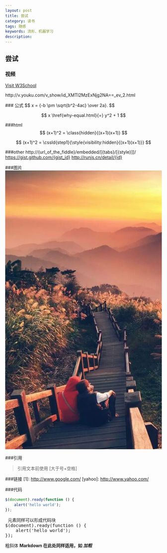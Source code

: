 ```yaml
---
layout: post
title: 尝试
category: 读书
tags: 随感
keywords: 流形、机器学习
description: 
---
```

## 尝试 ##

### 视频
<a href="http://v.youku.com/v_show/id_XMTI2MzExNjg2NA==_ev_2.html">Visit W3School</a>
<p>
http://v.youku.com/v_show/id_XMTI2MzExNjg2NA==_ev_2.html
</p>
### 公式
$$ x = {-b \pm \sqrt{b^2-4ac} \over 2a}. $$

$$
x \href{why-equal.html}{=} y^2 + 1
$$

###html
$$ (x+1)^2 = \class{hidden}{(x+1)(x+1)} $$

$$
(x+1)^2 = \cssId{step1}{\style{visibility:hidden}{(x+1)(x+1)}}
$$

###other
http://{url_of_the_fiddle}/embedded/[{tabs}/[{style}]]/
https://gist.github.com/{gist_id}
http://runjs.cn/detail/{id}

###图片
![1](/public/img/food/1.jpg)

###引用
> 引用文本前使用 [大于号+空格]

###链接
[1]: http://www.google.com/
[yahoo]: http://www.yahoo.com/

###代码
```javascript
$(document).ready(function () {
    alert('hello world');
});
```

<pre> 元素同样可以形成代码块
$(document).ready(function () {
    alert('hello world');
});</pre>
粗斜体
<b> Markdown 在此处同样适用，如 *加粗* </b>